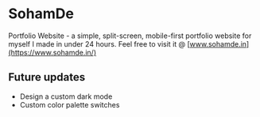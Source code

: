# SohamDe
Portfolio Website - a simple, split-screen, mobile-first portfolio website for myself I made in under 24 hours. Feel free to visit it @ [www.sohamde.in](https://www.sohamde.in/)


## Future updates

* Design a custom dark mode
* Custom color palette switches
